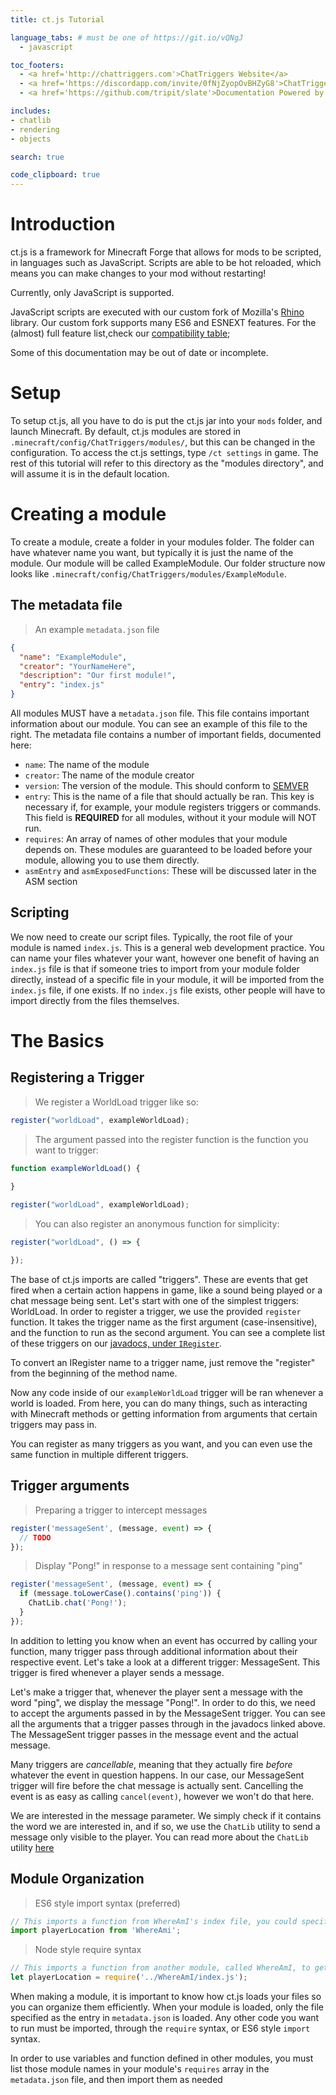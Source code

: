 ```yaml
---
title: ct.js Tutorial

language_tabs: # must be one of https://git.io/vQNgJ
  - javascript

toc_footers:
  - <a href='http://chattriggers.com'>ChatTriggers Website</a>
  - <a href='https://discordapp.com/invite/0fNjZyopOvBHZyG8'>ChatTriggers Discord</a>
  - <a href='https://github.com/tripit/slate'>Documentation Powered by Slate</a>

includes:
- chatlib
- rendering
- objects

search: true

code_clipboard: true
---
```


# Introduction

ct.js is a framework for Minecraft Forge that allows for mods to be scripted, in
languages such as JavaScript. Scripts are able to be hot reloaded, which means
you can make changes to your mod without restarting!

<aside class="warning">
  Currently, only JavaScript is supported.
</aside>

JavaScript scripts are executed with our custom fork of Mozilla's 
[Rhino](https://developer.mozilla.org/en-US/docs/Mozilla/Projects/Rhino)
library. Our custom fork supports many ES6 and ESNEXT features. For the (almost)
full feature list,check our 
[compatibility table](https://chattriggers.github.io/rhino/);

<aside class="warning">
  Some of this documentation may be out of date or incomplete.
</aside>

# Setup

To setup ct.js, all you have to do is put the ct.js jar into your `mods` folder,
and launch Minecraft. By default, ct.js modules are stored in 
`.minecraft/config/ChatTriggers/modules/`, but this can be changed in the 
configuration. To access the ct.js settings, type `/ct settings` in game. The 
rest of this tutorial will refer to this directory as the "modules directory",
and will assume it is in the default location.
 
# Creating a module

To create a module, create a folder in your modules folder. The folder can have
whatever name you want, but typically it is just the name of the module. Our
module will be called ExampleModule. Our folder structure now looks like 
`.minecraft/config/ChatTriggers/modules/ExampleModule`.

## The metadata file

> An example `metadata.json` file

```json
{
  "name": "ExampleModule",
  "creator": "YourNameHere",
  "description": "Our first module!",
  "entry": "index.js"
}
```


All modules MUST have a `metadata.json` file.
This file contains important information about our module. You can see an
example of this file to the right. The metadata file contains a number of 
important fields, documented here:

- `name`: The name of the module
- `creator`: The name of the module creator
- `version`: The version of the module. This should conform to 
  [SEMVER](https://semver.org/)
- `entry`: This is the name of a file that should actually be ran. This key is
  necessary if, for example, your module registers triggers or commands. This field is
  **REQUIRED** for all modules, without it your module will NOT run.
- `requires`: An array of names of other modules that your module depends on.
  These modules are guaranteed to be loaded before your module, allowing you to 
  use them directly.
- `asmEntry` and `asmExposedFunctions`: These will be discussed later in the ASM
  section

## Scripting

We now need to create our script files. Typically, the root file of your module
is named `index.js`. This is a general web development practice. You can name
your files whatever your want, however one benefit of having an `index.js` file
is that if someone tries to import from your module folder directly, instead of
a specific file in your module, it will be imported from the `index.js` file, if
one exists. If no `index.js` file exists, other people will have to import
directly from the files themselves.

# The Basics

## Registering a Trigger

>We register a WorldLoad trigger like so:

```javascript
register("worldLoad", exampleWorldLoad);
```

>The argument passed into the register function is the function you want to trigger:

```javascript
function exampleWorldLoad() {
  
}

register("worldLoad", exampleWorldLoad);
```

>You can also register an anonymous function for simplicity:

```javascript
register("worldLoad", () => {

});
```

The base of ct.js imports are called "triggers". These are events that get fired
when a certain action happens in game, like a sound being played or a chat 
message being sent. Let's start with one of the simplest triggers: WorldLoad. In
order to register a trigger, we use the provided `register` function. It takes
the trigger name as the first argument (case-insensitive), and the function to
run as the second argument. You can see a complete list of these triggers on our 
[javadocs, under `IRegister`](https://www.chattriggers.com/javadocs/com/chattriggers/ctjs/engine/IRegister.html).

<aside class="notice">
  To convert an IRegister name to a trigger name, just remove the "register" from the beginning of the method name.
</aside>

Now any code inside of our `exampleWorldLoad` trigger will be ran whenever a world is loaded. From here, you 
can do many things, such as interacting with Minecraft methods or getting information from arguments that 
certain triggers may pass in.

<aside class="notice">
  You can register as many triggers as you want, and you can even use the same function in multiple different triggers.
</aside>

## Trigger arguments

> Preparing a trigger to intercept messages

```js
register('messageSent', (message, event) => {
  // TODO
});
```

> Display "Pong!" in response to a message sent containing "ping"

```js
register('messageSent', (message, event) => {
  if (message.toLowerCase().contains('ping')) {
    ChatLib.chat('Pong!');
  }
});
```

In addition to letting you know when an event has occurred by calling your function, many trigger pass through additional information about their respective event. Let's take a look at a different trigger: MessageSent. This trigger is fired whenever a player sends a message.

Let's make a trigger that, whenever the player sent a message with the word "ping", we display the message "Pong!". In order to do this, we need to accept the arguments passed in by the MessageSent trigger. You can see all the arguments that a trigger passes through in the javadocs linked above. The MessageSent trigger passes in the message event and the actual message.

Many triggers are _cancellable_, meaning that they actually fire _before_ whatever the event in question happens. In our case, our MessageSent trigger will fire before the chat message is actually sent. Cancelling the event is as easy as calling `cancel(event)`, however we won't do that here.

We are interested in the message parameter. We simply check if it contains the word we are interested in, and if so, we use the `ChatLib` utility to send a message only visible to the player. You can read more about the `ChatLib` utility [here](TODO)

## Module Organization

> ES6 style import syntax (preferred)

```js
// This imports a function from WhereAmI's index file, you could specify additional files i.e. WhereAmI/otherfile.js
import playerLocation from 'WhereAmi';
```

> Node style require syntax

```js
// This imports a function from another module, called WhereAmI, to get a players location
let playerLocation = require('../WhereAmI/index.js');
```

When making a module, it is important to know how ct.js loads your files so you can organize them efficiently. When your module is loaded, only the file specified as the entry in `metadata.json` is loaded. Any other code you want to run must be imported, through the `require` syntax, or ES6 style `import` syntax.

<aside class="warning">In order to use variables and function defined in other modules, you must list those module names in your module's <code>requires</code> array in the <code>metadata.json</code> file, and then import them as needed</aside>